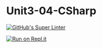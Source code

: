 # Unit3-04-CSharp

[![GitHub's Super Linter](https://github.com/jaejun-lee06/Unit3-04-CSharp/workflows/GitHub's%20Super%20Linter/badge.svg)](https://github.com/jaejun-lee06/Unit3-04-CSharp/actions)

[![Run on Repl.it](https://repl.it/badge/github/jaejun-lee06/Unit3-04-CSharp)](https://repl.it/github/jaejun-lee06/Unit3-04-CSharp)
